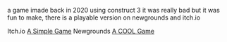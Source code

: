 a game imade back in 2020 using construct 3 it was really bad but it was fun to make, there is a playable version on newgrounds and itch.io

Itch.io [A Simple Game](https://wh1xz.itch.io/a-simple-game)
Newgrounds [A COOL Game](https://www.newgrounds.com/portal/view/783486)
